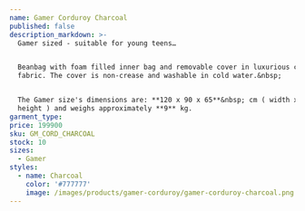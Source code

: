 ```yaml
---
name: Gamer Corduroy Charcoal
published: false
description_markdown: >-
  Gamer sized - suitable for young teens…


  Beanbag with foam filled inner bag and removable cover in luxurious corduroy
  fabric. The cover is non-crease and washable in cold water.&nbsp;


  The Gamer size's dimensions are: **120 x 90 x 65**&nbsp; cm ( width x depth x
  height ) and weighs approximately **9** kg.
garment_type:
price: 199900
sku: GM_CORD_CHARCOAL
stock: 10
sizes:
  - Gamer
styles:
  - name: Charcoal
    color: '#777777'
    image: /images/products/gamer-corduroy/gamer-corduroy-charcoal.png
---
```

